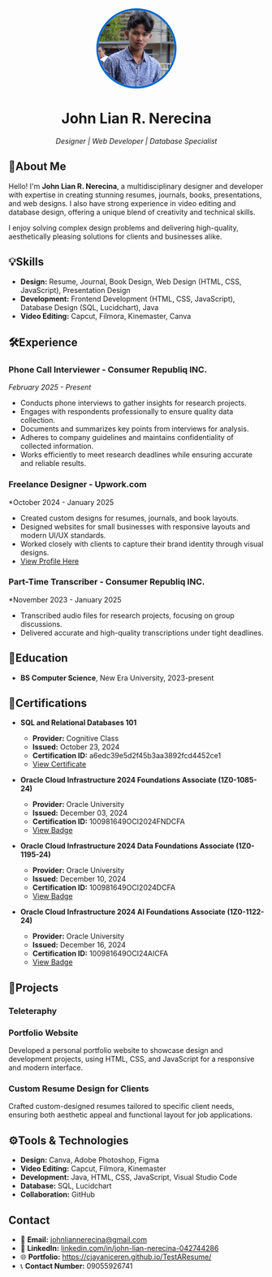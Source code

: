 <div align="center">
    <img src="photo_2024-07-29_00-52-26.jpg" alt="Profile Picture" style="border-radius: 50%; width: 150px; height: 150px; border: 4px solid #0066cc;">
    <h1>John Lian R. Nerecina</h1>
    <em>Designer | Web Developer | Database Specialist</em>
</div>

## 💼About Me

Hello! I'm **John Lian R. Nerecina**, a multidisciplinary designer and developer with expertise in creating stunning resumes, journals, books, presentations, and web designs. I also have strong experience in video editing and database design, offering a unique blend of creativity and technical skills.

I enjoy solving complex design problems and delivering high-quality, aesthetically pleasing solutions for clients and businesses alike.

## 💡Skills

- **Design:** Resume, Journal, Book Design, Web Design (HTML, CSS, JavaScript), Presentation Design
- **Development:** Frontend Development (HTML, CSS, JavaScript), Database Design (SQL, Lucidchart), Java
- **Video Editing:** Capcut, Filmora, Kinemaster, Canva

## 🛠Experience

### Phone Call Interviewer - Consumer Republiq INC.
*February 2025 - Present*
- Conducts phone interviews to gather insights for research projects.
- Engages with respondents professionally to ensure quality data collection.
- Documents and summarizes key points from interviews for analysis.
- Adheres to company guidelines and maintains confidentiality of collected information.
- Works efficiently to meet research deadlines while ensuring accurate and reliable results.


### Freelance Designer - Upwork.com
*October 2024 - January 2025
- Created custom designs for resumes, journals, and book layouts.
- Designed websites for small businesses with responsive layouts and modern UI/UX standards.
- Worked closely with clients to capture their brand identity through visual designs.
- [View Profile Here](https://www.upwork.com/freelancers/~018bab50f508d422a2?mp_source=share)

### Part-Time Transcriber - Consumer Republiq INC. 
*November 2023 - January 2025
- Transcribed audio files for research projects, focusing on group discussions.
- Delivered accurate and high-quality transcriptions under tight deadlines.

## 📖Education

- **BS Computer Science**, New Era University, 2023-present

## 📜Certifications

- **SQL and Relational Databases 101**
  - **Provider:** Cognitive Class
  - **Issued:** October 23, 2024
  - **Certification ID:** a6edc39e5d2f45b3aa3892fcd4452ce1
  - [View Certificate](https://courses.cognitiveclass.ai/certificates/a6edc39e5d2f45b3aa3892fcd4452ce1)
    
- **Oracle Cloud Infrastructure 2024 Foundations Associate (1Z0-1085-24)** 
  - **Provider:** Oracle University
  - **Issued:** December 03, 2024
  - **Certification ID:** 100981649OCI2024FNDCFA
  - [View Badge](https://catalog-education.oracle.com/pls/certview/sharebadge?id=360409B556FF2169F9AFDECC4CBCF6A9FE24E346BB722DF0FDEB236CAFFE50C3)

- **Oracle Cloud Infrastructure 2024 Data Foundations Associate (1Z0-1195-24)** 
  - **Provider:** Oracle University
  - **Issued:** December 10, 2024
  - **Certification ID:** 100981649OCI2024DCFA
  - [View Badge](https://catalog-education.oracle.com/pls/certview/sharebadge?id=360409B556FF2169F9AFDECC4CBCF6A94EAF1C227528E89EB6DCAF8E7CC80238)

- **Oracle Cloud Infrastructure 2024 AI Foundations Associate (1Z0-1122-24)** 
  - **Provider:** Oracle University
  - **Issued:** December 16, 2024
  - **Certification ID:** 100981649OCI24AICFA
  - [View Badge](https://catalog-education.oracle.com/ords/certview/sharebadge?id=ED2FBEE3685EF1E94C370387092C26262966E16DCF99176E051F4A1F7837BEB3&fbclid=IwY2xjawHM0MBleHRuA2FlbQIxMAABHdB3CDpoQcxwEWKpIyjXB44lZHBHEfZ__7FHJYEB8h1zm-jTbrC9jaeTtA_aem_8j_3nDJ4nIdkH8qUpSaYQA)
    
## 🔧Projects

### Teleteraphy 

### Portfolio Website
Developed a personal portfolio website to showcase design and development projects, using HTML, CSS, and JavaScript for a responsive and modern interface.

### Custom Resume Design for Clients
Crafted custom-designed resumes tailored to specific client needs, ensuring both aesthetic appeal and functional layout for job applications.

## ⚙️Tools & Technologies

- **Design:** Canva, Adobe Photoshop, Figma
- **Video Editing:** Capcut, Filmora, Kinemaster
- **Development:** Java, HTML, CSS, JavaScript, Visual Studio Code
- **Database:** SQL, Lucidchart
- **Collaboration:** GitHub

## Contact

- 📧 **Email:** johnliannerecina@gmail.com
- 🔗 **LinkedIn:** [linkedin.com/in/john-lian-nerecina-042744286](https://www.linkedin.com/in/john-lian-nerecina-042744286/)
- 🌐 **Portfolio:** https://cjayaniceren.github.io/TestAResume/ 
- 📞 **Contact Number:** 09055926741

